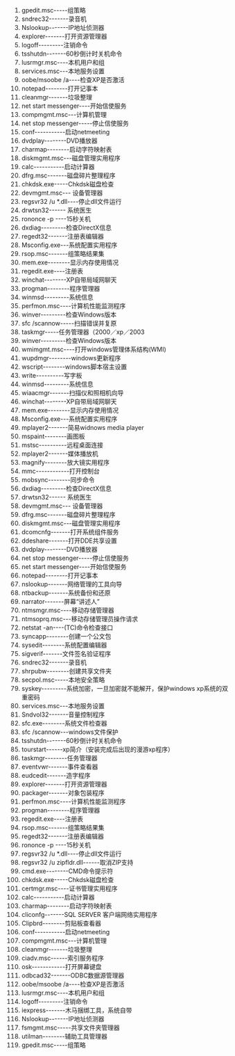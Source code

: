 1. gpedit.msc-----组策略 
2. sndrec32-------录音机
3. Nslookup-------IP地址侦测器
4. explorer-------打开资源管理器
5. logoff---------注销命令
6. tsshutdn-------60秒倒计时关机命令
7. lusrmgr.msc----本机用户和组
8. services.msc---本地服务设置
9. oobe/msoobe /a----检查XP是否激活
10. notepad--------打开记事本
11. cleanmgr-------垃圾整理
12. net start messenger----开始信使服务
13. compmgmt.msc---计算机管理
14. net stop messenger-----停止信使服务
15. conf-----------启动netmeeting
16. dvdplay--------DVD播放器
17. charmap--------启动字符映射表
18. diskmgmt.msc---磁盘管理实用程序
19. calc-----------启动计算器
20. dfrg.msc-------磁盘碎片整理程序
21. chkdsk.exe-----Chkdsk磁盘检查
22. devmgmt.msc--- 设备管理器
23. regsvr32 /u *.dll----停止dll文件运行
24. drwtsn32------ 系统医生
25. rononce -p ----15秒关机
26. dxdiag---------检查DirectX信息
27. regedt32-------注册表编辑器
28. Msconfig.exe---系统配置实用程序
29. rsop.msc-------组策略结果集
30. mem.exe--------显示内存使用情况
31. regedit.exe----注册表
32. winchat--------XP自带局域网聊天
33. progman--------程序管理器
34. winmsd---------系统信息
35. perfmon.msc----计算机性能监测程序
36. winver---------检查Windows版本 
37. sfc /scannow-----扫描错误并复原
38. taskmgr-----任务管理器（2000／xp／2003
39. winver---------检查Windows版本 
40. wmimgmt.msc----打开windows管理体系结构(WMI) 
41. wupdmgr--------windows更新程序 
42. wscript--------windows脚本宿主设置 
43. write----------写字板 
44. winmsd---------系统信息 
45. wiaacmgr-------扫描仪和照相机向导 
46. winchat--------XP自带局域网聊天
47. mem.exe--------显示内存使用情况 
48. Msconfig.exe---系统配置实用程序 
49. mplayer2-------简易widnows media player 
50. mspaint--------画图板 
51. mstsc----------远程桌面连接 
52. mplayer2-------媒体播放机 
53. magnify--------放大镜实用程序 
54. mmc------------打开控制台 
55. mobsync--------同步命令
56. dxdiag---------检查DirectX信息 
57. drwtsn32------ 系统医生 
58. devmgmt.msc--- 设备管理器 
59. dfrg.msc-------磁盘碎片整理程序 
60. diskmgmt.msc---磁盘管理实用程序 
61. dcomcnfg-------打开系统组件服务 
62. ddeshare-------打开DDE共享设置 
63. dvdplay--------DVD播放器
64. net stop messenger-----停止信使服务 
65. net start messenger----开始信使服务 
66. notepad--------打开记事本 
67. nslookup-------网络管理的工具向导 
68. ntbackup-------系统备份和还原 
69. narrator-------屏幕“讲述人” 
70. ntmsmgr.msc----移动存储管理器 
71. ntmsoprq.msc---移动存储管理员操作请求 
72. netstat -an----(TC)命令检查接口
73. syncapp--------创建一个公文包 
74. sysedit--------系统配置编辑器 
75. sigverif-------文件签名验证程序 
76. sndrec32-------录音机 
77. shrpubw--------创建共享文件夹 
78. secpol.msc-----本地安全策略 
79. syskey---------系统加密，一旦加密就不能解开，保护windows xp系统的双重密码 
80. services.msc---本地服务设置 
81. Sndvol32-------音量控制程序 
82. sfc.exe--------系统文件检查器 
83. sfc /scannow---windows文件保护
84. tsshutdn-------60秒倒计时关机命令 
85. tourstart------xp简介（安装完成后出现的漫游xp程序） 
86. taskmgr--------任务管理器
87. eventvwr-------事件查看器 
88. eudcedit-------造字程序 
89. explorer-------打开资源管理器
90. packager-------对象包装程序 
91. perfmon.msc----计算机性能监测程序 
92. progman--------程序管理器
93. regedit.exe----注册表 
94. rsop.msc-------组策略结果集 
95. regedt32-------注册表编辑器 
96. rononce -p ----15秒关机 
97. regsvr32 /u *.dll----停止dll文件运行 
98. regsvr32 /u zipfldr.dll------取消ZIP支持
99. cmd.exe--------CMD命令提示符 
100. chkdsk.exe-----Chkdsk磁盘检查 
101. certmgr.msc----证书管理实用程序 
102. calc-----------启动计算器 
103. charmap--------启动字符映射表 
104. cliconfg-------SQL SERVER 客户端网络实用程序 
105. Clipbrd--------剪贴板查看器 
106. conf-----------启动netmeeting 
107. compmgmt.msc---计算机管理 
108. cleanmgr-------垃圾整理 
109. ciadv.msc------索引服务程序
110. osk------------打开屏幕键盘 
111. odbcad32-------ODBC数据源管理器 
112. oobe/msoobe /a----检查XP是否激活 
113. lusrmgr.msc----本机用户和组 
114. logoff---------注销命令
115. iexpress-------木马捆绑工具，系统自带
116. Nslookup-------IP地址侦测器
117. fsmgmt.msc-----共享文件夹管理器
118. utilman--------辅助工具管理器
119. gpedit.msc-----组策略
